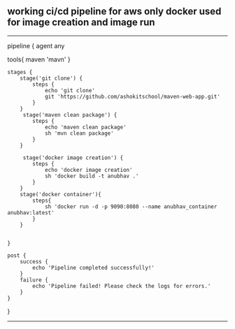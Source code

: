 ## working ci/cd pipeline for aws only docker used for image creation and image run

---
pipeline {
    agent any

tools{
    maven 'mavn'
}

    stages {
        stage('git clone') {
            steps {
                echo 'git clone'
                git 'https://github.com/ashokitschool/maven-web-app.git'
            }
        }
         stage('maven clean package') {
            steps {
                echo 'maven clean package'
                sh 'mvn clean package'
            }
        }
        
         stage('docker image creation') {
            steps {
                echo 'docker image creation'
                sh 'docker build -t anubhav .'
            }
        }
        stage('docker container'){
            steps{
                sh 'docker run -d -p 9090:8080 --name anubhav_container anubhav:latest'
            }
        }
 
       
    }
    
    post {
        success {
            echo 'Pipeline completed successfully!'
        }
        failure {
            echo 'Pipeline failed! Please check the logs for errors.'
        }
    }
}

---
